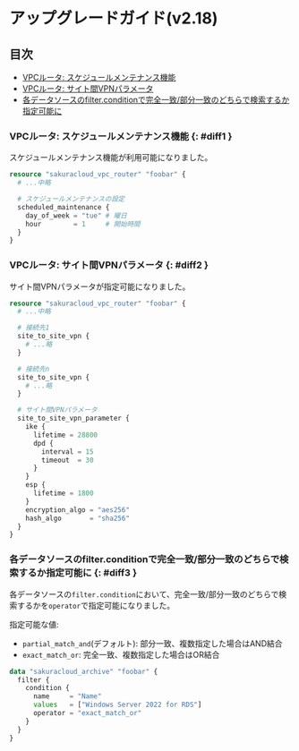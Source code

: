 # アップグレードガイド(v2.18)

## 目次

- [VPCルータ: スケジュールメンテナンス機能](#diff1)
- [VPCルータ: サイト間VPNパラメータ](#diff2)
- [各データソースのfilter.conditionで完全一致/部分一致のどちらで検索するか指定可能に](#diff3)
  
### VPCルータ: スケジュールメンテナンス機能 {: #diff1 }

スケジュールメンテナンス機能が利用可能になりました。

```tf
resource "sakuracloud_vpc_router" "foobar" {
  # ...中略

  # スケジュールメンテナンスの設定
  scheduled_maintenance {
    day_of_week = "tue" # 曜日
    hour        = 1     # 開始時間
  }
}
```

### VPCルータ: サイト間VPNパラメータ {: #diff2 }

サイト間VPNパラメータが指定可能になりました。

```tf
resource "sakuracloud_vpc_router" "foobar" {
  # ...中略

  # 接続先1
  site_to_site_vpn {
    # ...略
  }

  # 接続先n
  site_to_site_vpn {
    # ...略
  }

  # サイト間VPNパラメータ
  site_to_site_vpn_parameter {
    ike {
      lifetime = 28800
      dpd {
        interval = 15
        timeout  = 30
      }
    }
    esp {
      lifetime = 1800
    }
    encryption_algo = "aes256"
    hash_algo       = "sha256"
  }
}
```

### 各データソースのfilter.conditionで完全一致/部分一致のどちらで検索するか指定可能に {: #diff3 }

各データソースの`filter.condition`において、完全一致/部分一致のどちらで検索するかを`operator`で指定可能になりました。

指定可能な値:

- `partial_match_and`(デフォルト): 部分一致、複数指定した場合はAND結合
- `exact_match_or`: 完全一致、複数指定した場合はOR結合

```tf
data "sakuracloud_archive" "foobar" {
  filter {
    condition {
      name     = "Name"
      values   = ["Windows Server 2022 for RDS"]
      operator = "exact_match_or"
    }
  }
}
```